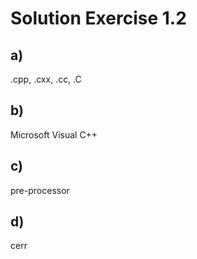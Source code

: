 # Solution Exercise 1.2

## a)

.cpp, .cxx, .cc, .C

## b)

 Microsoft Visual C++

## c)

pre-processor

## d)

cerr
